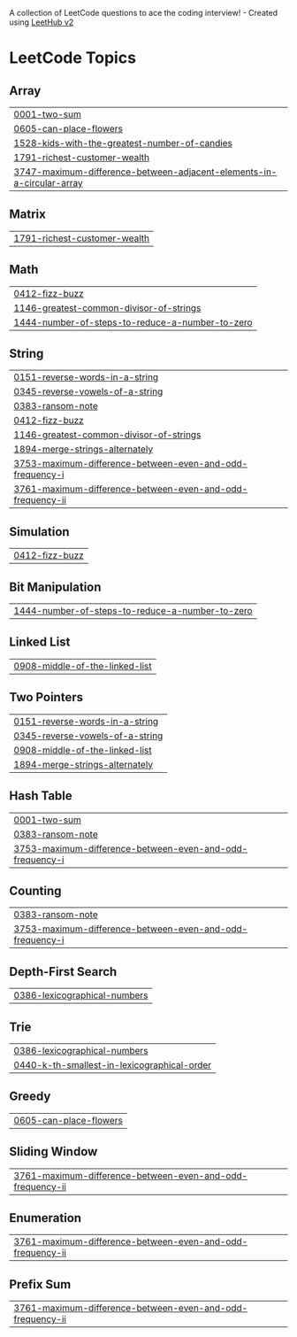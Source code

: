 A collection of LeetCode questions to ace the coding interview! - Created using [LeetHub v2](https://github.com/arunbhardwaj/LeetHub-2.0)
<!---LeetCode Topics Start-->
# LeetCode Topics
## Array
|  |
| ------- |
| [0001-two-sum](https://github.com/jaichanaditya03/Leetcode/tree/master/0001-two-sum) |
| [0605-can-place-flowers](https://github.com/jaichanaditya03/Leetcode/tree/master/0605-can-place-flowers) |
| [1528-kids-with-the-greatest-number-of-candies](https://github.com/jaichanaditya03/Leetcode/tree/master/1528-kids-with-the-greatest-number-of-candies) |
| [1791-richest-customer-wealth](https://github.com/jaichanaditya03/Leetcode/tree/master/1791-richest-customer-wealth) |
| [3747-maximum-difference-between-adjacent-elements-in-a-circular-array](https://github.com/jaichanaditya03/Leetcode/tree/master/3747-maximum-difference-between-adjacent-elements-in-a-circular-array) |
## Matrix
|  |
| ------- |
| [1791-richest-customer-wealth](https://github.com/jaichanaditya03/Leetcode/tree/master/1791-richest-customer-wealth) |
## Math
|  |
| ------- |
| [0412-fizz-buzz](https://github.com/jaichanaditya03/Leetcode/tree/master/0412-fizz-buzz) |
| [1146-greatest-common-divisor-of-strings](https://github.com/jaichanaditya03/Leetcode/tree/master/1146-greatest-common-divisor-of-strings) |
| [1444-number-of-steps-to-reduce-a-number-to-zero](https://github.com/jaichanaditya03/Leetcode/tree/master/1444-number-of-steps-to-reduce-a-number-to-zero) |
## String
|  |
| ------- |
| [0151-reverse-words-in-a-string](https://github.com/jaichanaditya03/Leetcode/tree/master/0151-reverse-words-in-a-string) |
| [0345-reverse-vowels-of-a-string](https://github.com/jaichanaditya03/Leetcode/tree/master/0345-reverse-vowels-of-a-string) |
| [0383-ransom-note](https://github.com/jaichanaditya03/Leetcode/tree/master/0383-ransom-note) |
| [0412-fizz-buzz](https://github.com/jaichanaditya03/Leetcode/tree/master/0412-fizz-buzz) |
| [1146-greatest-common-divisor-of-strings](https://github.com/jaichanaditya03/Leetcode/tree/master/1146-greatest-common-divisor-of-strings) |
| [1894-merge-strings-alternately](https://github.com/jaichanaditya03/Leetcode/tree/master/1894-merge-strings-alternately) |
| [3753-maximum-difference-between-even-and-odd-frequency-i](https://github.com/jaichanaditya03/Leetcode/tree/master/3753-maximum-difference-between-even-and-odd-frequency-i) |
| [3761-maximum-difference-between-even-and-odd-frequency-ii](https://github.com/jaichanaditya03/Leetcode/tree/master/3761-maximum-difference-between-even-and-odd-frequency-ii) |
## Simulation
|  |
| ------- |
| [0412-fizz-buzz](https://github.com/jaichanaditya03/Leetcode/tree/master/0412-fizz-buzz) |
## Bit Manipulation
|  |
| ------- |
| [1444-number-of-steps-to-reduce-a-number-to-zero](https://github.com/jaichanaditya03/Leetcode/tree/master/1444-number-of-steps-to-reduce-a-number-to-zero) |
## Linked List
|  |
| ------- |
| [0908-middle-of-the-linked-list](https://github.com/jaichanaditya03/Leetcode/tree/master/0908-middle-of-the-linked-list) |
## Two Pointers
|  |
| ------- |
| [0151-reverse-words-in-a-string](https://github.com/jaichanaditya03/Leetcode/tree/master/0151-reverse-words-in-a-string) |
| [0345-reverse-vowels-of-a-string](https://github.com/jaichanaditya03/Leetcode/tree/master/0345-reverse-vowels-of-a-string) |
| [0908-middle-of-the-linked-list](https://github.com/jaichanaditya03/Leetcode/tree/master/0908-middle-of-the-linked-list) |
| [1894-merge-strings-alternately](https://github.com/jaichanaditya03/Leetcode/tree/master/1894-merge-strings-alternately) |
## Hash Table
|  |
| ------- |
| [0001-two-sum](https://github.com/jaichanaditya03/Leetcode/tree/master/0001-two-sum) |
| [0383-ransom-note](https://github.com/jaichanaditya03/Leetcode/tree/master/0383-ransom-note) |
| [3753-maximum-difference-between-even-and-odd-frequency-i](https://github.com/jaichanaditya03/Leetcode/tree/master/3753-maximum-difference-between-even-and-odd-frequency-i) |
## Counting
|  |
| ------- |
| [0383-ransom-note](https://github.com/jaichanaditya03/Leetcode/tree/master/0383-ransom-note) |
| [3753-maximum-difference-between-even-and-odd-frequency-i](https://github.com/jaichanaditya03/Leetcode/tree/master/3753-maximum-difference-between-even-and-odd-frequency-i) |
## Depth-First Search
|  |
| ------- |
| [0386-lexicographical-numbers](https://github.com/jaichanaditya03/Leetcode/tree/master/0386-lexicographical-numbers) |
## Trie
|  |
| ------- |
| [0386-lexicographical-numbers](https://github.com/jaichanaditya03/Leetcode/tree/master/0386-lexicographical-numbers) |
| [0440-k-th-smallest-in-lexicographical-order](https://github.com/jaichanaditya03/Leetcode/tree/master/0440-k-th-smallest-in-lexicographical-order) |
## Greedy
|  |
| ------- |
| [0605-can-place-flowers](https://github.com/jaichanaditya03/Leetcode/tree/master/0605-can-place-flowers) |
## Sliding Window
|  |
| ------- |
| [3761-maximum-difference-between-even-and-odd-frequency-ii](https://github.com/jaichanaditya03/Leetcode/tree/master/3761-maximum-difference-between-even-and-odd-frequency-ii) |
## Enumeration
|  |
| ------- |
| [3761-maximum-difference-between-even-and-odd-frequency-ii](https://github.com/jaichanaditya03/Leetcode/tree/master/3761-maximum-difference-between-even-and-odd-frequency-ii) |
## Prefix Sum
|  |
| ------- |
| [3761-maximum-difference-between-even-and-odd-frequency-ii](https://github.com/jaichanaditya03/Leetcode/tree/master/3761-maximum-difference-between-even-and-odd-frequency-ii) |
<!---LeetCode Topics End-->